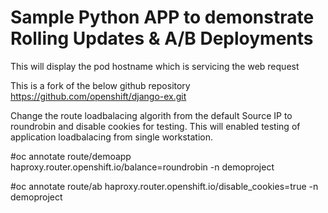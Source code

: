 # Sample Python APP to demonstrate Rolling Updates & A/B Deployments
This will display the pod hostname which is servicing the web request

This is a fork of the below github repository
https://github.com/openshift/django-ex.git


Change the route loadbalacing algorith from the default Source IP to roundrobin and disable cookies for testing.
This will enabled testing of application loadbalacing from single workstation.

#oc annotate route/demoapp haproxy.router.openshift.io/balance=roundrobin -n demoproject

#oc annotate route/ab haproxy.router.openshift.io/disable_cookies=true -n demoproject
